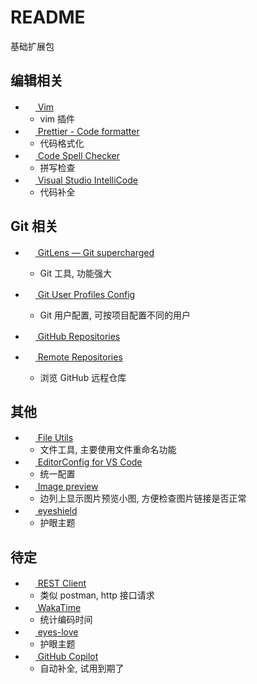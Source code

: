 # README

基础扩展包

## 编辑相关

- [<img src="https://vscodevim.gallery.vsassets.io/_apis/public/gallery/publisher/vscodevim/extension/vim/latest/assetbyname/Microsoft.VisualStudio.Services.Icons.Default" height="16px" /> Vim](https://marketplace.visualstudio.com/items?itemName=vscodevim.vim)
  - vim 插件
- [<img src="https://esbenp.gallery.vsassets.io/_apis/public/gallery/publisher/esbenp/extension/prettier-vscode/latest/assetbyname/Microsoft.VisualStudio.Services.Icons.Default" height="16px" /> Prettier - Code formatter](https://marketplace.visualstudio.com/items?itemName=esbenp.prettier-vscode)
  - 代码格式化
- [<img src="https://streetsidesoftware.gallery.vsassets.io/_apis/public/gallery/publisher/streetsidesoftware/extension/code-spell-checker/latest/assetbyname/Microsoft.VisualStudio.Services.Icons.Default" height="16px" /> Code Spell Checker](https://marketplace.visualstudio.com/items?itemName=streetsidesoftware.code-spell-checker)
  - 拼写检查
- [<img src="https://VisualStudioExptTeam.gallery.vsassets.io/_apis/public/gallery/publisher/VisualStudioExptTeam/extension/vscodeintellicode/latest/assetbyname/Microsoft.VisualStudio.Services.Icons.Default" height="16px" /> Visual Studio IntelliCode](https://marketplace.visualstudio.com/items?itemName=VisualStudioExptTeam.vscodeintellicode)
  - 代码补全

## Git 相关

- [<img src="https://eamodio.gallery.vsassets.io/_apis/public/gallery/publisher/eamodio/extension/gitlens/latest/assetbyname/Microsoft.VisualStudio.Services.Icons.Default" height="16px" /> GitLens — Git supercharged](https://marketplace.visualstudio.com/items?itemName=eamodio.gitlens)
  - Git 工具, 功能强大
- [<img src="https://anaer.gallery.vsassets.io/_apis/public/gallery/publisher/anaer/extension/git-user-profiles-config/latest/assetbyname/Microsoft.VisualStudio.Services.Icons.Default" height="16px" /> Git User Profiles Config](https://marketplace.visualstudio.com/items?itemName=anaer.git-user-profiles-config)

  - Git 用户配置, 可按项目配置不同的用户

- [<img src="https://GitHub.gallery.vsassets.io/_apis/public/gallery/publisher/GitHub/extension/remotehub/latest/assetbyname/Microsoft.VisualStudio.Services.Icons.Default" height="16px" /> GitHub Repositories](https://marketplace.visualstudio.com/items?itemName=GitHub.remotehub)
- [<img src="https://ms-vscode.gallery.vsassets.io/_apis/public/gallery/publisher/ms-vscode/extension/remote-repositories/latest/assetbyname/Microsoft.VisualStudio.Services.Icons.Default" height="16px" /> Remote Repositories](https://marketplace.visualstudio.com/items?itemName=ms-vscode.remote-repositories)
  - 浏览 GitHub 远程仓库

## 其他

- [<img src="https://sleistner.gallery.vsassets.io/_apis/public/gallery/publisher/sleistner/extension/vscode-fileutils/latest/assetbyname/Microsoft.VisualStudio.Services.Icons.Default" height="16px" /> File Utils](https://marketplace.visualstudio.com/items?itemName=sleistner.vscode-fileutils)
  - 文件工具, 主要使用文件重命名功能
- [<img src="https://EditorConfig.gallery.vsassets.io/_apis/public/gallery/publisher/EditorConfig/extension/EditorConfig/latest/assetbyname/Microsoft.VisualStudio.Services.Icons.Default" height="16px" /> EditorConfig for VS Code](https://marketplace.visualstudio.com/items?itemName=EditorConfig.EditorConfig)
  - 统一配置
- [<img src="https://kisstkondoros.gallery.vsassets.io/_apis/public/gallery/publisher/kisstkondoros/extension/vscode-gutter-preview/latest/assetbyname/Microsoft.VisualStudio.Services.Icons.Default" height="16px" /> Image preview](https://marketplace.visualstudio.com/items?itemName=kisstkondoros.vscode-gutter-preview)
  - 边列上显示图片预览小图, 方便检查图片链接是否正常
- [<img src="https://anaer.gallery.vsassets.io/_apis/public/gallery/publisher/anaer/extension/eyeshield/latest/assetbyname/Microsoft.VisualStudio.Services.Icons.Default" height="16px" /> eyeshield](https://marketplace.visualstudio.com/items?itemName=anaer.eyeshield)
  - 护眼主题

## 待定

- [<img src="https://humao.gallery.vsassets.io/_apis/public/gallery/publisher/humao/extension/rest-client/latest/assetbyname/Microsoft.VisualStudio.Services.Icons.Default" height="16px" /> REST Client](https://marketplace.visualstudio.com/items?itemName=humao.rest-client)
  - 类似 postman, http 接口请求
- [<img src="https://WakaTime.gallery.vsassets.io/_apis/public/gallery/publisher/WakaTime/extension/vscode-wakatime/latest/assetbyname/Microsoft.VisualStudio.Services.Icons.Default" height="16px" /> WakaTime](https://marketplace.visualstudio.com/items?itemName=WakaTime.vscode-wakatime)
  - 统计编码时间
- [<img src="https://gracie-wdy.gallery.vsassets.io/_apis/public/gallery/publisher/gracie-wdy/extension/eyes-love/latest/assetbyname/Microsoft.VisualStudio.Services.Icons.Default" height="16px" /> eyes-love](https://marketplace.visualstudio.com/items?itemName=gracie-wdy.eyes-love)
  - 护眼主题
- [<img src="https://GitHub.gallery.vsassets.io/_apis/public/gallery/publisher/GitHub/extension/copilot/latest/assetbyname/Microsoft.VisualStudio.Services.Icons.Default" height="16px" /> GitHub Copilot](https://marketplace.visualstudio.com/items?itemName=GitHub.copilot)
  - 自动补全, 试用到期了
